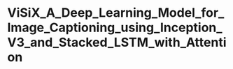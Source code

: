 # ViSiX_A_Deep_Learning_Model_for_Image_Captioning_using_Inception_V3_and_Stacked_LSTM_with_Attention